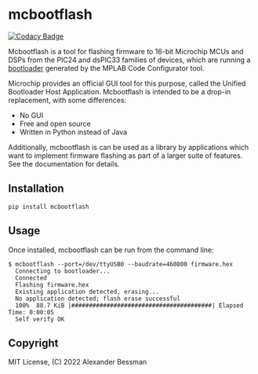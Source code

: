 # mcbootflash

[![Codacy Badge](https://api.codacy.com/project/badge/Grade/8e3dc869fa7f49feaf93033da0db5449)](https://app.codacy.com/gh/bessman/mcbootflash?utm_source=github.com&utm_medium=referral&utm_content=bessman/mcbootflash&utm_campaign=Badge_Grade_Settings)

Mcbootflash is a tool for flashing firmware to 16-bit Microchip MCUs and DSPs
from the PIC24 and dsPIC33 families of devices, which are running a
[bootloader](https://www.microchip.com/en-us/software-library/16-bit-bootloader)
generated by the MPLAB Code Configurator tool.

Microchip provides an official GUI tool for this purpose, called the
Unified Bootloader Host Application. Mcbootflash is intended to be a
drop-in replacement, with some differences:

-   No GUI
-   Free and open source
-   Written in Python instead of Java

Additionally, mcbootflash is can be used as a library by applications which
want to implement firmware flashing as part of a larger suite of features.
See the documentation for details.

## Installation

`pip install mcbootflash`

## Usage

Once installed, mcbootflash can be run from the command line:

```console
$ mcbootflash --port=/dev/ttyUSB0 --baudrate=460800 firmware.hex
  Connecting to bootloader...
  Connected
  Flashing firmware.hex
  Existing application detected, erasing...
  No application detected; flash erase successful
  100%  88.7 KiB |########################################| Elapsed Time: 0:00:05
  Self verify OK
```

## Copyright

MIT License, (C) 2022 Alexander Bessman